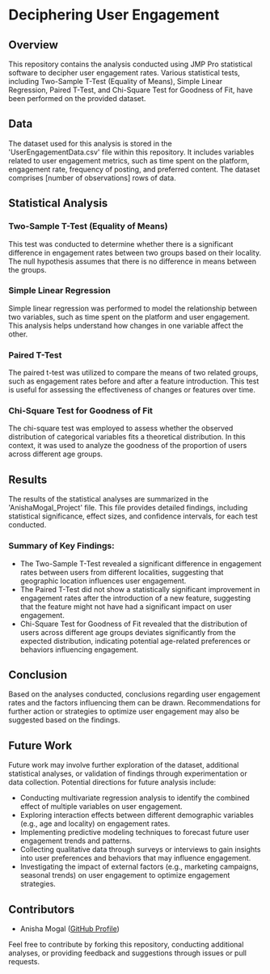 # Deciphering User Engagement

## Overview
This repository contains the analysis conducted using JMP Pro statistical software to decipher user engagement rates. Various statistical tests, including Two-Sample T-Test (Equality of Means), Simple Linear Regression, Paired T-Test, and Chi-Square Test for Goodness of Fit, have been performed on the provided dataset.

## Data
The dataset used for this analysis is stored in the 'UserEngagementData.csv' file within this repository. It includes variables related to user engagement metrics, such as time spent on the platform, engagement rate, frequency of posting, and preferred content. The dataset comprises [number of observations] rows of data.

## Statistical Analysis
### Two-Sample T-Test (Equality of Means)
This test was conducted to determine whether there is a significant difference in engagement rates between two groups based on their locality. The null hypothesis assumes that there is no difference in means between the groups.

### Simple Linear Regression
Simple linear regression was performed to model the relationship between two variables, such as time spent on the platform and user engagement. This analysis helps understand how changes in one variable affect the other.

### Paired T-Test
The paired t-test was utilized to compare the means of two related groups, such as engagement rates before and after a feature introduction. This test is useful for assessing the effectiveness of changes or features over time.

### Chi-Square Test for Goodness of Fit
The chi-square test was employed to assess whether the observed distribution of categorical variables fits a theoretical distribution. In this context, it was used to analyze the goodness of the proportion of users across different age groups.

## Results
The results of the statistical analyses are summarized in the 'AnishaMogal_Project' file. This file provides detailed findings, including statistical significance, effect sizes, and confidence intervals, for each test conducted.

### Summary of Key Findings:
- The Two-Sample T-Test revealed a significant difference in engagement rates between users from different localities, suggesting that geographic location influences user engagement.
- The Paired T-Test did not show a statistically significant improvement in engagement rates after the introduction of a new feature, suggesting that the feature might not have had a significant impact on user engagement.
- Chi-Square Test for Goodness of Fit revealed that the distribution of users across different age groups deviates significantly from the expected distribution, indicating potential age-related preferences or behaviors influencing engagement.

## Conclusion
Based on the analyses conducted, conclusions regarding user engagement rates and the factors influencing them can be drawn. Recommendations for further action or strategies to optimize user engagement may also be suggested based on the findings.

## Future Work
Future work may involve further exploration of the dataset, additional statistical analyses, or validation of findings through experimentation or data collection. Potential directions for future analysis include:
- Conducting multivariate regression analysis to identify the combined effect of multiple variables on user engagement.
- Exploring interaction effects between different demographic variables (e.g., age and locality) on engagement rates.
- Implementing predictive modeling techniques to forecast future user engagement trends and patterns.
- Collecting qualitative data through surveys or interviews to gain insights into user preferences and behaviors that may influence engagement.
- Investigating the impact of external factors (e.g., marketing campaigns, seasonal trends) on user engagement to optimize engagement strategies.

## Contributors
- Anisha Mogal ([GitHub Profile](https://github.com/anishamogal/DecipheringUserEngagement))

Feel free to contribute by forking this repository, conducting additional analyses, or providing feedback and suggestions through issues or pull requests.

